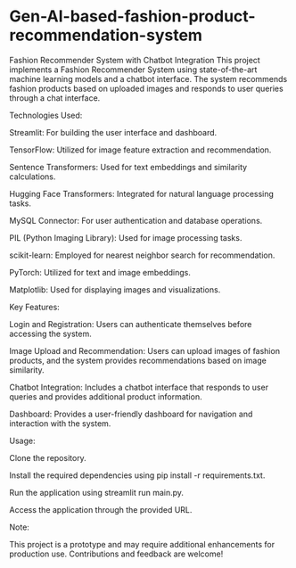 # Gen-AI-based-fashion-product-recommendation-system
Fashion Recommender System with Chatbot Integration This project implements a Fashion Recommender System using state-of-the-art machine learning models and a chatbot interface. The system recommends fashion products based on uploaded images and responds to user queries through a chat interface.

Technologies Used:

Streamlit: For building the user interface and dashboard.

TensorFlow: Utilized for image feature extraction and recommendation.

Sentence Transformers: Used for text embeddings and similarity calculations.

Hugging Face Transformers: Integrated for natural language processing tasks.

MySQL Connector: For user authentication and database operations.

PIL (Python Imaging Library): Used for image processing tasks.

scikit-learn: Employed for nearest neighbor search for recommendation.

PyTorch: Utilized for text and image embeddings.

Matplotlib: Used for displaying images and visualizations.

Key Features:

Login and Registration: Users can authenticate themselves before accessing the system.

Image Upload and Recommendation: Users can upload images of fashion products, and the system provides recommendations based on image similarity.

Chatbot Integration: Includes a chatbot interface that responds to user queries and provides additional product information.

Dashboard: Provides a user-friendly dashboard for navigation and interaction with the system.

Usage:

Clone the repository.

Install the required dependencies using pip install -r requirements.txt.

Run the application using streamlit run main.py.

Access the application through the provided URL.

Note:

This project is a prototype and may require additional enhancements for production use. Contributions and feedback are welcome!

